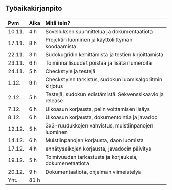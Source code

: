 ## Työaikakirjanpito

|   Pvm    |   Aika   |                          Mitä tein?                                    |
| :------- | :------- | :--------------------------------------------------------------------- |
|10.11.|4 h|Sovelluksen suunnittelua ja dokumentaatiota|
|17.11.|8 h|Projektin luominen ja käyttöliittymän koodaamista|
|22.11.|3 h|Sudokugridin kehittämistä ja testien kirjoittamista|
|23.11.|6 h|Toiminnallisuudet poistaa ja lisätä numeroita|
|24.11.|5 h|Checkstyle ja testejä|
|1.12. |9 h|Checkstylen tarkistus, sudokun luomisalgoritmin kirjotus|
|2.12. |5 h|Testejä, sudokun edistämistä. Sekvenssikaavio ja release|
|7.12. |6 h|Ulkoasun korjausta, pelin voittamisen lisäys|
|8.12. |6 h|Ulkoasun korjausta, dokumentointia ja javadoc|
|12.12.|5 h|3x3-ruudukkojen vahvistus, muistiinpanojen luominen|
|14.12.|6 h|Muistiinpanojen korjausta, daon luomista|
|17.12.|4 h|ennätysaikojen korjausta, javadocin päivitys|
|19.12.|5 h|Toimivuuden tarkastusta ja korjauksia, dokumenetaatiota|
|20.12.|9 h|Dokumentaatiota, ohjelman viimeistelyä|
|Yht.| 81 h|

